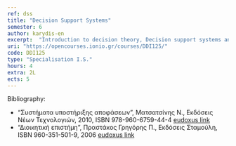 ```yaml
---
ref: dss
title: "Decision Support Systems"
semester: 6
author: karydis-en
excerpt:  "Introduction to decision theory, Decision support systems and their role in the decision making processes of organizations, Decision support systems architecture and components, data-driven and model-driven decision support systems, Decision support systems models: decision trees, mathematical programming, sensitivity analysis, what-if analysis, goal-seeking, group decision support systems, Data mining and Data warehouses for decision support, Executive Information systems, Geographical information systems, Knowledge management systems, Expert systems, Case studies and examples."
uri: "https://opencourses.ionio.gr/courses/DDI125/"
code: DDI125
type: "Specialisation I.S."
hours: 4
extra: 2L
ects: 5
---
```



Bibliography: 
  - “Συστήματα υποστήριξης αποφάσεων”, Ματσατσίνης Ν., Εκδόσεις Νέων Τεχνολογιών, 2010, ISBN 978-960-6759-44-4 [eudoxus link](https://service.eudoxus.gr/search/#a/id:5014/0)
  - “Διοικητική επιστήμη”, Πραστάκος Γρηγόρης Π., Εκδόσεις Σταμούλη, ISBN 960-351-501-9, 2006 [eudoxus link](https://service.eudoxus.gr/search/#a/id:41955482/0)
